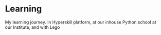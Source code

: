 # Learning
My learning journey. In Hyperskill platform, at our inhouse Python school at our Institute, and with Lego

